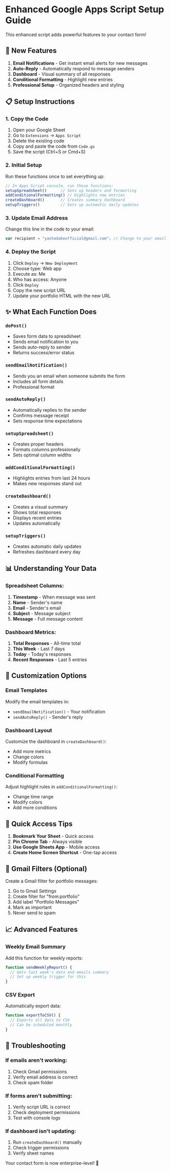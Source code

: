 # Enhanced Google Apps Script Setup Guide

This enhanced script adds powerful features to your contact form!

## 🚀 New Features

1. **Email Notifications** - Get instant email alerts for new messages
2. **Auto-Reply** - Automatically respond to message senders
3. **Dashboard** - Visual summary of all responses
4. **Conditional Formatting** - Highlight new entries
5. **Professional Setup** - Organized headers and styling

## 📋 Setup Instructions

### 1. Copy the Code

1. Open your Google Sheet
2. Go to `Extensions` → `Apps Script`
3. Delete the existing code
4. Copy and paste the code from `Code.gs`
5. Save the script (Ctrl+S or Cmd+S)

### 2. Initial Setup

Run these functions once to set everything up:

```javascript
// In Apps Script console, run these functions:
setupSpreadsheet()      // Sets up headers and formatting
addConditionalFormatting() // Highlights new entries
createDashboard()       // Creates summary dashboard
setupTriggers()         // Sets up automatic daily updates
```

### 3. Update Email Address

Change this line in the code to your email:
```javascript
var recipient = "yashadakeofficial@gmail.com"; // Change to your email
```

### 4. Deploy the Script

1. Click `Deploy` → `New Deployment`
2. Choose type: Web app
3. Execute as: Me
4. Who has access: Anyone
5. Click `Deploy`
6. Copy the new script URL
7. Update your portfolio HTML with the new URL

## ✨ What Each Function Does

### `doPost()`
- Saves form data to spreadsheet
- Sends email notification to you
- Sends auto-reply to sender
- Returns success/error status

### `sendEmailNotification()`
- Sends you an email when someone submits the form
- Includes all form details
- Professional format

### `sendAutoReply()`
- Automatically replies to the sender
- Confirms message receipt
- Sets response time expectations

### `setupSpreadsheet()`
- Creates proper headers
- Formats columns professionally
- Sets optimal column widths

### `addConditionalFormatting()`
- Highlights entries from last 24 hours
- Makes new responses stand out

### `createDashboard()`
- Creates a visual summary
- Shows total responses
- Displays recent entries
- Updates automatically

### `setupTriggers()`
- Creates automatic daily updates
- Refreshes dashboard every day

## 📊 Understanding Your Data

### Spreadsheet Columns:
1. **Timestamp** - When message was sent
2. **Name** - Sender's name
3. **Email** - Sender's email
4. **Subject** - Message subject
5. **Message** - Full message content

### Dashboard Metrics:
1. **Total Responses** - All-time total
2. **This Week** - Last 7 days
3. **Today** - Today's responses
4. **Recent Responses** - Last 5 entries

## 🔧 Customization Options

### Email Templates

Modify the email templates in:
- `sendEmailNotification()` - Your notification
- `sendAutoReply()` - Sender's reply

### Dashboard Layout

Customize the dashboard in `createDashboard()`:
- Add more metrics
- Change colors
- Modify formulas

### Conditional Formatting

Adjust highlight rules in `addConditionalFormatting()`:
- Change time range
- Modify colors
- Add more conditions

## 📱 Quick Access Tips

1. **Bookmark Your Sheet** - Quick access
2. **Pin Chrome Tab** - Always visible
3. **Use Google Sheets App** - Mobile access
4. **Create Home Screen Shortcut** - One-tap access

## 🔔 Gmail Filters (Optional)

Create a Gmail filter for portfolio messages:
1. Go to Gmail Settings
2. Create filter for "from:portfolio"
3. Add label "Portfolio Messages"
4. Mark as important
5. Never send to spam

## 📈 Advanced Features

### Weekly Email Summary
Add this function for weekly reports:

```javascript
function sendWeeklyReport() {
  // Gets last week's data and emails summary
  // Set up weekly trigger for this
}
```

### CSV Export
Automatically export data:

```javascript
function exportToCSV() {
  // Exports all data to CSV
  // Can be scheduled monthly
}
```

## 🛟 Troubleshooting

### If emails aren't working:
1. Check Gmail permissions
2. Verify email address is correct
3. Check spam folder

### If forms aren't submitting:
1. Verify script URL is correct
2. Check deployment permissions
3. Test with console logs

### If dashboard isn't updating:
1. Run `createDashboard()` manually
2. Check trigger permissions
3. Verify sheet names

Your contact form is now enterprise-level! 🚀
